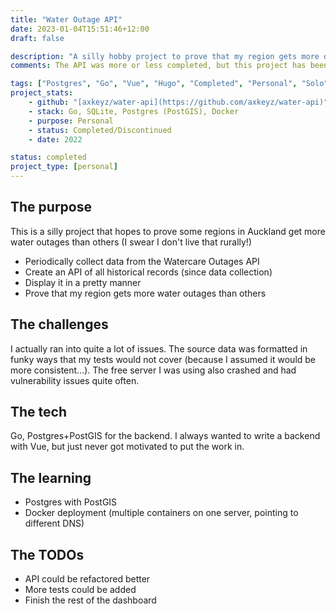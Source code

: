 ```yaml
---
title: "Water Outage API"
date: 2023-01-04T15:51:46+12:00
draft: false

description: "A silly hobby project to prove that my region gets more outages than other regions of Auckland."
comments: The API was more or less completed, but this project has been discontinued due to moving away from the suburb and (free) server crashing issues.

tags: ["Postgres", "Go", "Vue", "Hugo", "Completed", "Personal", "Solo"]
project_stats:
    - github: "[axkeyz/water-api](https://github.com/axkeyz/water-api)"
    - stack: Go, SQLite, Postgres (PostGIS), Docker
    - purpose: Personal
    - status: Completed/Discontinued
    - date: 2022

status: completed
project_type: [personal]
---
```


## The purpose

This is a silly project that hopes to prove some regions in Auckland get more water outages than others (I swear I don't live that rurally!)

- Periodically collect data from the Watercare Outages API
- Create an API of all historical records (since data collection)
- Display it in a pretty manner
- Prove that my region gets more water outages than others

## The challenges

I actually ran into quite a lot of issues. The source data was formatted in funky ways that my tests would not cover (because I assumed it would be more consistent...). The free server I was using also crashed and had vulnerability issues quite often.

## The tech

Go, Postgres+PostGIS for the backend. I always wanted to write a backend with Vue, but just never got motivated to put the work in.

## The learning

- Postgres with PostGIS
- Docker deployment (multiple containers on one server, pointing to different DNS)

## The TODOs

- API could be refactored better
- More tests could be added
- Finish the rest of the dashboard